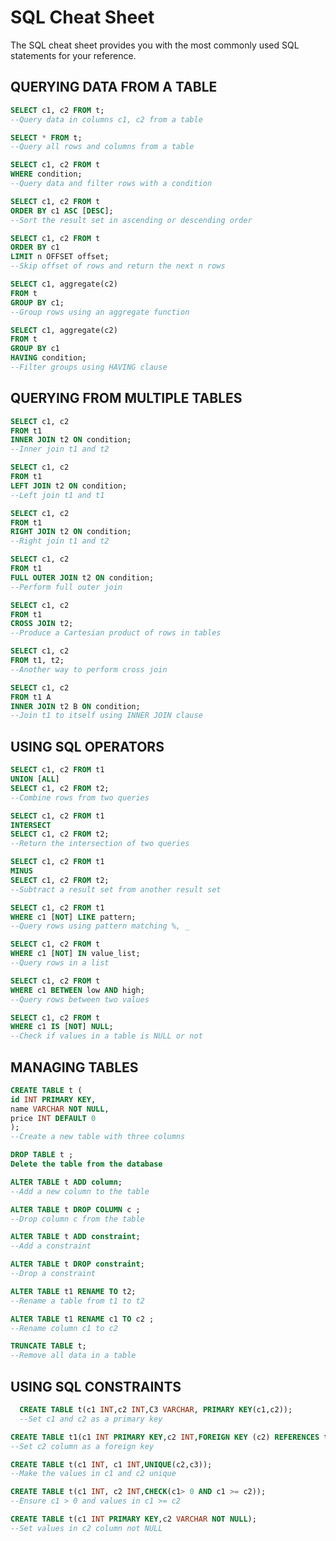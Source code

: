 # SQL Cheat Sheet

The SQL cheat sheet provides you with the most commonly used SQL statements for your reference.

## QUERYING DATA FROM A TABLE

```SQL
SELECT c1, c2 FROM t;
--Query data in columns c1, c2 from a table
```

```SQL
SELECT * FROM t;
--Query all rows and columns from a table
```

```SQL 
SELECT c1, c2 FROM t
WHERE condition;
--Query data and filter rows with a condition
```

```SQL
SELECT c1, c2 FROM t
ORDER BY c1 ASC [DESC];
--Sort the result set in ascending or descending order
```

```SQL
SELECT c1, c2 FROM t
ORDER BY c1
LIMIT n OFFSET offset;
--Skip offset of rows and return the next n rows 
```

```SQL
SELECT c1, aggregate(c2)
FROM t
GROUP BY c1;
--Group rows using an aggregate function
```

```SQL
SELECT c1, aggregate(c2)
FROM t
GROUP BY c1
HAVING condition;
--Filter groups using HAVING clause
```

## QUERYING FROM MULTIPLE TABLES

```SQL
SELECT c1, c2
FROM t1
INNER JOIN t2 ON condition;
--Inner join t1 and t2
```

```SQL
SELECT c1, c2
FROM t1
LEFT JOIN t2 ON condition;
--Left join t1 and t1
```

```SQL
SELECT c1, c2
FROM t1
RIGHT JOIN t2 ON condition;
--Right join t1 and t2
```

```SQL
SELECT c1, c2
FROM t1
FULL OUTER JOIN t2 ON condition;
--Perform full outer join
```

```SQL
SELECT c1, c2
FROM t1
CROSS JOIN t2;
--Produce a Cartesian product of rows in tables
```

```SQL
SELECT c1, c2
FROM t1, t2;
--Another way to perform cross join
```

```SQL
SELECT c1, c2
FROM t1 A
INNER JOIN t2 B ON condition;
--Join t1 to itself using INNER JOIN clause
```

## USING SQL OPERATORS

```SQL
SELECT c1, c2 FROM t1
UNION [ALL]
SELECT c1, c2 FROM t2;
--Combine rows from two queries
```

```SQL
SELECT c1, c2 FROM t1
INTERSECT
SELECT c1, c2 FROM t2;
--Return the intersection of two queries
```

```SQL
SELECT c1, c2 FROM t1
MINUS
SELECT c1, c2 FROM t2;
--Subtract a result set from another result set
```

```SQL
SELECT c1, c2 FROM t1
WHERE c1 [NOT] LIKE pattern;
--Query rows using pattern matching %, _
```

```SQL
SELECT c1, c2 FROM t
WHERE c1 [NOT] IN value_list;
--Query rows in a list
```

```SQL
SELECT c1, c2 FROM t
WHERE c1 BETWEEN low AND high;
--Query rows between two values
```

```SQL
SELECT c1, c2 FROM t
WHERE c1 IS [NOT] NULL;
--Check if values in a table is NULL or not
```

## MANAGING TABLES

```SQL
CREATE TABLE t (
id INT PRIMARY KEY,
name VARCHAR NOT NULL,
price INT DEFAULT 0
);
--Create a new table with three columns
```

```SQL
DROP TABLE t ;
Delete the table from the database
```

```SQL
ALTER TABLE t ADD column;
--Add a new column to the table
```

```SQL
ALTER TABLE t DROP COLUMN c ;
--Drop column c from the table
```

```SQL
ALTER TABLE t ADD constraint;
--Add a constraint
```

```SQL
ALTER TABLE t DROP constraint;
--Drop a constraint
```

```SQL
ALTER TABLE t1 RENAME TO t2;
--Rename a table from t1 to t2
```

```SQL
ALTER TABLE t1 RENAME c1 TO c2 ;
--Rename column c1 to c2
```

```SQL
TRUNCATE TABLE t;
--Remove all data in a table
```

## USING SQL CONSTRAINTS

```SQL 
  CREATE TABLE t(c1 INT,c2 INT,C3 VARCHAR, PRIMARY KEY(c1,c2));
  --Set c1 and c2 as a primary key
```

```SQL
CREATE TABLE t1(c1 INT PRIMARY KEY,c2 INT,FOREIGN KEY (c2) REFERENCES t2(c2));
--Set c2 column as a foreign key
```

```SQL
CREATE TABLE t(c1 INT, c1 INT,UNIQUE(c2,c3));
--Make the values in c1 and c2 unique
```

```SQL
CREATE TABLE t(c1 INT, c2 INT,CHECK(c1> 0 AND c1 >= c2));
--Ensure c1 > 0 and values in c1 >= c2
```

```SQL
CREATE TABLE t(c1 INT PRIMARY KEY,c2 VARCHAR NOT NULL);
--Set values in c2 column not NULL
```
